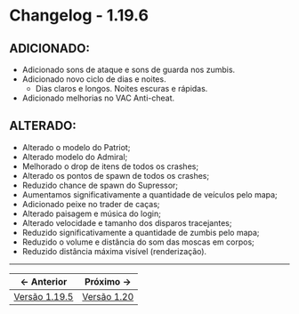 # Changelog - 1.19.6

## **ADICIONADO**:

- Adicionado sons de ataque e sons de guarda nos zumbis.
- Adicionado novo ciclo de dias e noites.
   - Dias claros e longos. Noites escuras e rápidas.
- Adicionado melhorias no VAC Anti-cheat.


## **ALTERADO**:
- Alterado o modelo do Patriot;
- Alterado modelo do Admiral;
- Melhorado o drop de itens de todos os crashes;
- Alterado os pontos de spawn de todos os crashes;
- Reduzido chance de spawn do Supressor;
- Aumentamos significativamente a quantidade de veículos pelo mapa;
- Adicionado peixe no trader de caças;
- Alterado paisagem e música do login;
- Alterado velocidade e tamanho dos disparos tracejantes;
- Reduzido significativamente a quantidade de zumbis pelo mapa;
- Reduzido o volume e distância do som das moscas em corpos;
- Reduzido distância máxima visível (renderização).
---

← Anterior             |  Próximo →
:-------------------------:|:-------------------------:
[Versão 1.19.5](https://www.stoneagemta.com/releases/dayz/1.19.5) | [Versão 1.20](https://www.stoneagemta.com/releases/dayz/1.20) |

